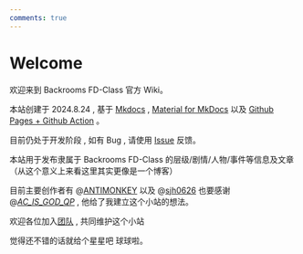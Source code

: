 ```yaml
---
comments: true
---
```


# Welcome

欢迎来到 Backrooms FD-Class 官方 Wiki。

本站创建于 2024.8.24 , 基于 [Mkdocs](https://www.mkdocs.org/) , [Material for MkDocs](https://squidfunk.github.io/mkdocs-material/) 以及 [Github Pages + Github Action](https://github.com/) 。

目前仍处于开发阶段 , 如有 Bug , 请使用 [Issue](https://github.com/Chocolateater/FD-Class/issues) 反馈。



本站用于发布隶属于 Backrooms FD-Class 的层级/剧情/人物/事件等信息及文章 （从这个意义上来看这里其实更像是一个博客）

目前主要创作者有 @[ANTIMONKEY](https://www.luogu.com.cn/user/1015756) 以及 @[sjh0626](https://www.luogu.com.cn/user/1129497) 也要感谢 @[_AC_IS_GOD_QP_](https://www.luogu.com.cn/user/744442) , 他给了我建立这个小站的想法。

欢迎各位加入[团队](https://www.luogu.com.cn/team/85670
) , 共同维护这个小站

觉得还不错的话就给个星星吧 球球啦。
